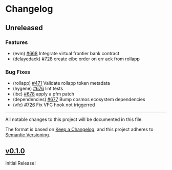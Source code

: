 <!--
Guiding Principles:

Changelogs are for humans, not machines.
There should be an entry for every single version.
The same types of changes should be grouped.
Versions and sections should be linkable.
The latest version comes first.
The release date of each version is displayed.
Mention whether you follow Semantic Versioning.

Usage:

Change log entries are to be added to the Unreleased section under the
appropriate stanza (see below). Each entry should ideally include a tag and
the Github issue reference in the following format:

* (<tag>) \#<issue-number> message

The issue numbers will later be link-ified during the release process so you do
not have to worry about including a link manually, but you can if you wish.

Types of changes (Stanzas):

"Features" for new features.
"Improvements" for changes in existing functionality.
"Deprecated" for soon-to-be removed features.
"Bug Fixes" for any bug fixes.
"Client Breaking" for breaking CLI commands and REST routes used by end-users.
"API Breaking" for breaking exported APIs used by developers building on SDK.
"State Machine Breaking" for any changes that result in a different AppState
given same genesisState and txList.
Ref: https://keepachangelog.com/en/1.0.0/
-->

# Changelog

## Unreleased

### Features

- (evm) [#668](https://github.com/dymensionxyz/dymension/issues/668) Integrate virtual frontier bank contract
- (delayedack) [#728](https://github.com/dymensionxyz/dymension/issues/728) create eibc order on err ack from rollapp

### Bug Fixes

- (rollapp) [#471](https://github.com/dymensionxyz/dymension/issues/471) Validate rollapp token metadata
- (hygene) [#676](https://github.com/dymensionxyz/dymension/pull/676) lint tests
- (ibc) [#678](https://github.com/dymensionxyz/dymension/pull/678) apply a pfm patch
- (dependencies) [#677](https://github.com/dymensionxyz/dymension/pull/677) Bump cosmos ecosystem dependencies
- (vfc) [#726](https://github.com/dymensionxyz/dymension/issues/726) Fix VFC hook not triggerred

___

All notable changes to this project will be documented in this file.

The format is based on [Keep a Changelog](https://keepachangelog.com/en/1.0.0/),
and this project adheres to [Semantic Versioning](https://semver.org/spec/v2.0.0.html).

## [v0.1.0](https://github.com/dymensionxyz/dymension/releases/tag/v0.1.0-alpha)

Initial Release!
